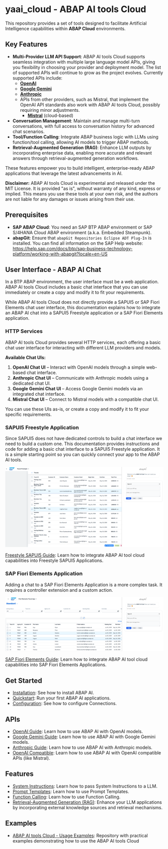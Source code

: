 # yaai_cloud - ABAP AI tools Cloud
This repository provides a set of tools designed to facilitate Artificial Intelligence capabilities within **ABAP Cloud** environments.

## Key Features
- **Multi-Provider LLM API Support**: ABAP AI tools Cloud supports seamless integration with multiple large language model APIs, giving you flexibility in choosing your provider and deployment model. The list of supported APIs will continue to grow as the project evolves. Currently supported APIs include:
  - **[OpenAI](openai/README.md)**
  - **[Google Gemini](google/README.md)**
  - **[Anthropic](anthropic/README.md)** 
  - APIs from other providers, such as Mistral, that implement the OpenAI API standards also work with ABAP AI tools Cloud, possibly requiring minor adjustments.
    - **[Mistral](openai_compatible/README.md)** (cloud-based)
- **Conversation Management**: Maintain and manage multi-turn conversations, with full access to conversation history for advanced chat scenarios.
- **Tool/Function Calling**: Integrate ABAP business logic with LLMs using function/tool calling, allowing AI models to trigger ABAP methods.
- **Retrieval-Augmented Generation (RAG)**: Enhance LLM outputs by incorporating enterprise data, enabling more accurate and relevant answers through retrieval-augmented generation workflows.

These features empower you to build intelligent, enterprise-ready ABAP applications that leverage the latest advancements in AI.

  **Disclaimer:** ABAP AI tools Cloud is experimental and released under the MIT License. It is provided "as is", without warranty of any kind, express or implied. This means you use these tools at your own risk, and the authors are not liable for any damages or issues arising from their use.

## Prerequisites
 - **SAP ABAP Cloud**: You need an SAP BTP ABAP environment or SAP S/4HANA Cloud ABAP environment (a.k.a. Embedded Steampunk).
 - **abapGit**: Ensure that `abapGit Repositories Eclipse ADT Plug-In` is installed. You can find all information on the SAP Help website: https://help.sap.com/docs/btp/sap-business-technology-platform/working-with-abapgit?locale=en-US

## User Interface - ABAP AI Chat
In a BTP ABAP environment, the user interface must be a web application. ABAP AI tools Cloud includes a basic chat interface that you can use immediately or create a copy and modify it to fit your requirements.

While ABAP AI tools Cloud does not directly provide a SAPUI5 or SAP Fiori Elements chat user interface, this documentation explains how to integrate an ABAP AI chat into a SAPUI5 Freestyle application or a SAP Fiori Elements application.

### HTTP Services
ABAP AI tools Cloud provides several HTTP services, each offering a basic chat user interface for interacting with different LLM providers and models.

**Available Chat UIs:**
1. **OpenAI Chat UI** – Interact with OpenAI models through a simple web-based chat interface.
2. **Anthropic Chat UI** – Communicate with Anthropic models using a dedicated chat UI.
3. **Google Gemini Chat UI** – Access Google Gemini models via an integrated chat interface.
4. **Mistral Chat UI** – Connect to Mistral models with a compatible chat UI.

You can use these UIs as-is, or create a copy and modify it to fit your specific requirements.

### SAPUI5 Freestyle Application
Since SAPUI5 does not have dedicated controls to build a chat interface we need to build a custom one. This documentation provides instructions and code for adding a basic chat interface to a SAPUI5 Freestyle application. It is a simple starting point so you can quickly connect your app to the ABAP AI tools.   

![Freestyle SAPUI5](images/bas_fs_preview_2.png)

[Freestyle SAPUI5 Guide](ui/freestyle.md): Learn how to integrate ABAP AI tool cloud capabilities into Freestyle SAPUI5 Applications. 

### SAP Fiori Elements Application
Adding a chat to a SAP Fiori Elements Application is a more complex task. It requires a controller extension and a custom action. 

![SAP Fiori Elements](images/bas_fe_preview_2.png)

[SAP Fiori Elements Guide](ui/fe.md): Learn how to integrate ABAP AI tool cloud capabilities into SAP Fiori Elements Applications. 

## Get Started

  - [Installation](installation.md): See how to install ABAP AI.
  - [Quickstart](quickstart.md): Run your first ABAP AI applications.
  - [Configuration](configuration.md): See how to configure Connections.

## APIs

  - [OpenAI Guide](openai/README.md): Learn how to use ABAP AI with OpenAI models.
  - [Google Gemini Guide](google/README.md): Learn how to use ABAP AI with Google Gemini models.
  - [Anthropic Guide](anthropic/README.md): Learn how to use ABAP AI with Anthropic models.
  - [OpenAI Compatible](openai_compatible/README.md): Learn how to use ABAP AI with OpenAI compatible APIs (like Mistral).

## Features
- [System Instructions](system_instructions.md): Learn how to pass System Instructions to a LLM.
- [Prompt Templates](prompt_templates.md): Learn how to use Prompt Templates.
- [Function Calling](function_calling.md): Learn how to use Function Calling.
- [Retrieval-Augmented Generation (RAG)](rag.md): Enhance your LLM applications by incorporating external knowledge sources and retrieval mechanisms.

## Examples
- [ABAP AI tools Cloud - Usage Examples](https://github.com/christianjianelli/yaai_cloud_examples): Repository with practical examples demonstrating how to use the ABAP AI tools Cloud